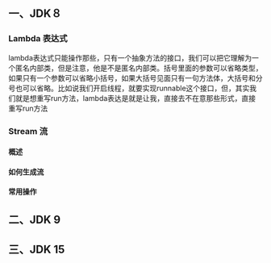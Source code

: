 ##  一、JDK８

### Lambda 表达式

lambda表达式只能操作那些，只有一个抽象方法的接口，我们可以把它理解为一个匿名内部类，但是注意，他是不是匿名内部类。括号里面的参数可以省略类型，如果只有一个参数可以省略小括号，如果大括号见面只有一句方法体，大括号和分号也可以省略。比如说我们开启线程，就要实现runnable这个接口，但，其实我们就是想重写run方法，lambda表达是就是让我，直接去不在意那些形式，直接重写run方法





### Stream 流

#### 概述



#### 如何生成流



#### 常用操作







## 二、JDK 9



## 三、JDK 15



